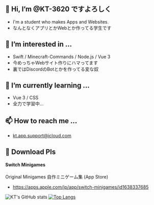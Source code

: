 ## 👋 Hi, I’m @KT-3620 ですよろしく
- I'm a student who makes Apps and Websites.
- なんとなくアプリとかWebとか作ってる学生です

## 👀 I’m interested in ...
- Swift / Minecraft-Commands / Node.js / Vue 3
- 今めっちゃWebサイト作りにハマってます
- 裏ではDiscordのBotとかを作ってる変な奴

## 🌱 I’m currently learning ...
- Vue 3 / CSS
- 全力で学習中...

## 📫 How to reach me ...
- kt.app.support@icloud.com

## 🙏 Download Pls
#### Switch Minigames
Original Minigames 自作ミニゲーム集
 (App Store)
- https://apps.apple.com/jp/app/switch-minigames/id1638337685

![KT's GitHub stats](https://prof-api.vercel.app/api?username=KT-3620&count_private=true)
[![Top Langs](https://prof-api.vercel.app/api/top-langs/?username=KT-3620&count_private=true)](https://github.com/anuraghazra/github-readme-stats)

